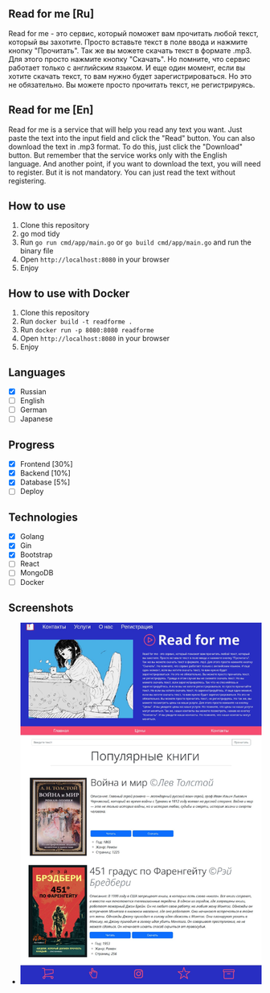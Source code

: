 ## Read for me [Ru]
Read for me - это сервис, который поможет вам прочитать любой текст, который вы захотите. Просто вставьте текст в поле ввода и нажмите кнопку "Прочитать". Так же вы можете скачать текст в формате .mp3. Для этого просто нажмите кнопку "Скачать". Но помните, что сервис работает только с английским языком. И еще один момент, если вы хотите скачать текст, то вам нужно будет зарегистрироваться. Но это не обязательно. Вы можете просто прочитать текст, не регистрируясь.
## Read for me [En]
Read for me is a service that will help you read any text you want. Just paste the text into the input field and click the "Read" button. You can also download the text in .mp3 format. To do this, just click the "Download" button. But remember that the service works only with the English language. And another point, if you want to download the text, you will need to register. But it is not mandatory. You can just read the text without registering.

## How to use
1. Clone this repository
2. go mod tidy 
3. Run `go run cmd/app/main.go` or `go build cmd/app/main.go` and run the binary file
4. Open `http://localhost:8080` in your browser
5. Enjoy

## How to use with Docker
1. Clone this repository
2. Run `docker build -t readforme .`
3. Run `docker run -p 8080:8080 readforme`
4. Open `http://localhost:8080` in your browser
5. Enjoy

## Languages
- [x] Russian
- [ ] English
- [ ] German
- [ ] Japanese

## Progress
- [x] Frontend [30%]
- [x] Backend [10%]
- [x] Database [5%]
- [ ] Deploy

## Technologies
- [x] Golang
- [x] Gin
- [x] Bootstrap
- [ ] React
- [ ] MongoDB
- [ ] Docker

## Screenshots
- <img src="Preview.jpg" alt="Main Page preview">